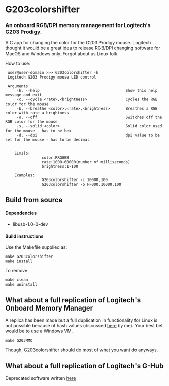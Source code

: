 # G203colorshifter
### An onboard RGB/DPI memory management for Logitech's G203 Prodigy.

A C app for changing the color for the G203 Prodigy mouse. Logitech thought it would be a great idea to release RGB/DPI changing software for MacOS and Windows only. Forgot about us Linux folk.

How to use:
```
 user@user-domain >>> G203colorshifter -h
 Logitech G203 Prodigy mouse LED control

 Arguments
     -h, --help                                      Show this help message and exit
     -c, --cycle <rate>,<brightness>                 Cycles the RGB color for the mouse
     -b. --breathe <color>,<rate>,<brightness>       Breathes a RGB color with rate a brightness
     -o, --off                                       Switches off the RGB color for the mouse
     -s, --solid <color>                             Solid color used for the mouse - has to be hex
     -d, --dpi                                       dpi value to be set for the mouse - has to be decimal


    Limits:
                color:RRGGBB
                rate:1000-60000(number of milliseconds)
                brightness:1-100

    Examples:
                G203colorshifter -c 10000,100
                G203colorshifter -b FF000,10000,100
```

## Build from source
#### Dependencies

- libusb-1.0-0-dev

#### Build instructions

Use the Makefile supplied as:
```
make G203colorshifter
make install
```
To remove
```
make clean
make uninstall
```
## What about a full replication of Logitech's Onboard Memory Manager

A replica has been made but a full duplication in functionality for Linux is not possible because of hash values (discussed [here](https://github.com/burntfalafel/Logitech-G203-RGB/-/tree/master/etc/readme.md) by me). Your best bet would be to use a Windows VM.
```
make G203MMO
```

Though, G203colorshifter should do most of what you want do anyways.

## What about a full replication of Logitech's G-Hub

Deprecated software written [here](https://gitlab.com/wady101/rgb-logitech-g203/-/tree/logitech-g-hub)
